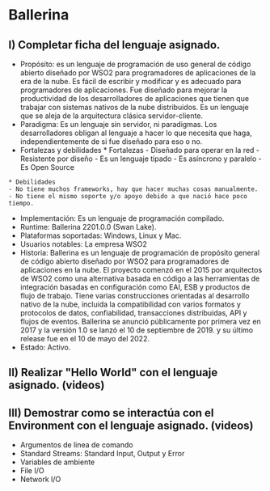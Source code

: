 # Ballerina
## I) Completar ficha del lenguaje asignado.
   * Propósito: es un lenguaje de programación de uso general de código abierto diseñado por WSO2 para programadores de aplicaciones de la era de la nube. Es fácil de escribir y modificar y es adecuado para programadores de aplicaciones.
	Fue diseñado para mejorar la productividad de los desarrolladores de aplicaciones que tienen que trabajar con sistemas nativos de la nube distribuidos.  Es un lenguaje que se aleja de la arquitectura clásica servidor-cliente.
   * Paradigma: Es un lenguaje sin servidor, ni paradigmas. Los desarrolladores obligan al lenguaje a hacer lo que necesita que haga, independientemente de si fue diseñado para eso o no.
   * Fortalezas y debilidades
	* Fortalezas
	- Diseñado para operar en la red
	- Resistente por diseño
	- Es un lenguaje tipado
	- Es asíncrono y paralelo
	- Es Open Source

	* Debilidades
	- No tiene muchos frameworks, hay que hacer muchas cosas manualmente.
	- No tiene el mismo soporte y/o apoyo debido a que nació hace poco tiempo.

   * Implementación: Es un lenguaje de programación compilado.
   * Runtime: Ballerina 2201.0.0 (Swan Lake).
   * Plataformas soportadas: Windows, Linux y Mac.
   * Usuarios notables: La empresa WSO2
   * Historia: Ballerina es un lenguaje de programación de propósito general de código abierto diseñado por WSO2 para programadores de aplicaciones en la nube. El proyecto comenzó en el 2015 por arquitectos de WSO2 como una alternativa basada en código a las herramientas de integración basadas en configuración como EAI, ESB y productos de flujo de trabajo. Tiene varias construcciones orientadas al desarrollo nativo de la nube, incluida la compatibilidad con varios formatos y protocolos de datos, confiabilidad, transacciones distribuidas, API y flujos de eventos. 
	Ballerina se anunció públicamente por primera vez en 2017 y la versión 1.0 se lanzó el 10 de septiembre de 2019. y su último release fue en el 10 de mayo del 2022.
   * Estado: Activo.
## II) Realizar "Hello World" con el lenguaje asignado. (videos)
## III) Demostrar como se interactúa con el Environment con el lenguaje asignado. (videos)
* Argumentos de linea de comando
* Standard Streams: Standard Input, Output y Error
* Variables de ambiente
* File I/O
* Network I/O